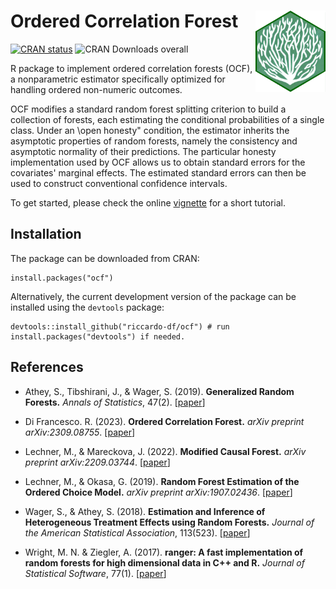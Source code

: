# Ordered Correlation Forest <a href="https://riccardo-df.github.io/ocf/"><img src="man/figures/logo.svg" align="right" height="130" /></a>

<!-- badges: start -->
[![CRAN status](https://www.r-pkg.org/badges/version/ocf)](https://CRAN.R-project.org/package=ocf)
![CRAN Downloads overall](http://cranlogs.r-pkg.org/badges/grand-total/ocf)
<!-- badges: end -->
 
R package to implement ordered correlation forests (OCF), a nonparametric estimator specifically optimized for handling ordered non-numeric outcomes. 

OCF modifies a standard random forest splitting criterion to build a collection of forests, each estimating the conditional probabilities of a single class. Under an \open honesty" condition, the estimator inherits the asymptotic properties of random forests, namely the consistency and asymptotic normality of their predictions. The particular honesty implementation used by OCF allows us to obtain standard errors for the covariates' marginal effects. The estimated standard errors can then be used to construct conventional confidence intervals.

To get started, please check the online [vignette](https://riccardo-df.github.io/ocf/articles/ocf-short-tutorial.html) for a short tutorial.

## Installation  
The package can be downloaded from CRAN:

```
install.packages("ocf")
```

Alternatively, the current development version of the package can be installed using the `devtools` package:

```
devtools::install_github("riccardo-df/ocf") # run install.packages("devtools") if needed.
```

## References

- Athey, S., Tibshirani, J., & Wager, S. (2019).
<b>Generalized Random Forests.</b> <i>Annals of Statistics</i>, 47(2).
[<a href="https://projecteuclid.org/euclid.aos/1547197251">paper</a>]

- Di Francesco. R. (2023). 
<b>Ordered Correlation Forest.</b>
<i>arXiv preprint arXiv:2309.08755</i>.
[<a href="https://arxiv.org/abs/2309.08755">paper</a>]

- Lechner, M., & Mareckova, J. (2022). 
<b>Modified Causal Forest.</b>
<i>arXiv preprint arXiv:2209.03744</i>.
[<a href="https://arxiv.org/abs/2209.03744">paper</a>]

- Lechner, M., & Okasa, G. (2019). 
<b>Random Forest Estimation of the Ordered Choice Model.</b>
<i>arXiv preprint arXiv:1907.02436</i>.
[<a href="https://arxiv.org/abs/1907.02436">paper</a>]

- Wager, S., & Athey, S. (2018).
<b>Estimation and Inference of Heterogeneous Treatment Effects using Random Forests.</b>
<i>Journal of the American Statistical Association</i>, 113(523).
[<a href="https://www.tandfonline.com/eprint/v7p66PsDhHCYiPafTJwC/full">paper</a>]

- Wright, M. N. & Ziegler, A. (2017).
<b>ranger: A fast implementation of random forests for high dimensional data in C++ and R.</b>
<i>Journal of Statistical Software</i>, 77(1).
[<a href="https://www.jstatsoft.org/article/view/v077i01">paper</a>]
